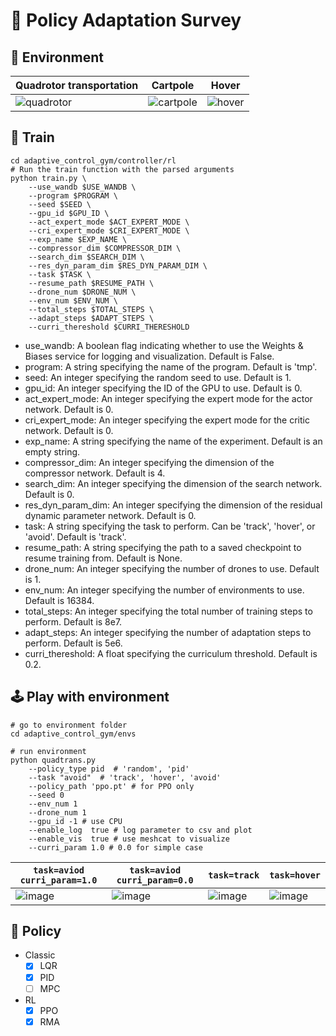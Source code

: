 # 🚁 Policy Adaptation Survey

## 🤖 Environment

|Quadrotor transportation| Cartpole                                                     | Hover                                                        |
|-| ------------------------------------------------------------ | ------------------------------------------------------------ |
|![quadrotor](https://user-images.githubusercontent.com/60093981/236766584-83b40cdb-bc8e-4c64-8562-f4261ac5af68.gif)| ![cartpole](https://tva1.sinaimg.cn/large/008vxvgGly1h8whypx7rig305k02s41b.gif) | ![hover](https://tva1.sinaimg.cn/large/008vxvgGly1h8whraypc1g301e05kq3r.gif) |


## 🐣 Train

```shell
cd adaptive_control_gym/controller/rl
# Run the train function with the parsed arguments
python train.py \
    --use_wandb $USE_WANDB \
    --program $PROGRAM \
    --seed $SEED \
    --gpu_id $GPU_ID \
    --act_expert_mode $ACT_EXPERT_MODE \
    --cri_expert_mode $CRI_EXPERT_MODE \
    --exp_name $EXP_NAME \
    --compressor_dim $COMPRESSOR_DIM \
    --search_dim $SEARCH_DIM \
    --res_dyn_param_dim $RES_DYN_PARAM_DIM \
    --task $TASK \
    --resume_path $RESUME_PATH \
    --drone_num $DRONE_NUM \
    --env_num $ENV_NUM \
    --total_steps $TOTAL_STEPS \
    --adapt_steps $ADAPT_STEPS \
    --curri_thereshold $CURRI_THERESHOLD
```

* use_wandb: A boolean flag indicating whether to use the Weights & Biases service for logging and visualization. Default is False.
* program: A string specifying the name of the program. Default is 'tmp'.
* seed: An integer specifying the random seed to use. Default is 1.
* gpu_id: An integer specifying the ID of the GPU to use. Default is 0.
* act_expert_mode: An integer specifying the expert mode for the actor network. Default is 0.
* cri_expert_mode: An integer specifying the expert mode for the critic network. Default is 0.
* exp_name: A string specifying the name of the experiment. Default is an empty string.
* compressor_dim: An integer specifying the dimension of the compressor network. Default is 4.
* search_dim: An integer specifying the dimension of the search network. Default is 0.
* res_dyn_param_dim: An integer specifying the dimension of the residual dynamic parameter network. Default is 0.
* task: A string specifying the task to perform. Can be 'track', 'hover', or 'avoid'. Default is 'track'.
* resume_path: A string specifying the path to a saved checkpoint to resume training from. Default is None.
* drone_num: An integer specifying the number of drones to use. Default is 1.
* env_num: An integer specifying the number of environments to use. Default is 16384.
* total_steps: An integer specifying the total number of training steps to perform. Default is 8e7.
* adapt_steps: An integer specifying the number of adaptation steps to perform. Default is 5e6.
* curri_thereshold: A float specifying the curriculum threshold. Default is 0.2.

## 🕹 Play with environment

```shell
# go to environment folder
cd adaptive_control_gym/envs

# run environment
python quadtrans.py 
    --policy_type pid  # 'random', 'pid'
    --task "avoid"  # 'track', 'hover', 'avoid'
    --policy_path 'ppo.pt' # for PPO only
    --seed 0
    --env_num 1
    --drone_num 1
    --gpu_id -1 # use CPU
    --enable_log  true # log parameter to csv and plot
    --enable_vis  true # use meshcat to visualize
    --curri_param 1.0 # 0.0 for simple case

```

| `task=aviod curri_param=1.0`                                 |    `task=aviod curri_param=0.0`    |  `task=track`    | `task=hover` |
| ------------------------------------------------------------ | ---- | ---- | - |
| ![image](https://github.com/jc-bao/policy-adaptation-survey/assets/60093981/2db622a8-23cc-4fc7-8c82-94c54cc154e0) |   ![image](https://github.com/jc-bao/policy-adaptation-survey/assets/60093981/c5178f3c-29e6-4c98-a09f-4028cf70e496) |  ![image](https://github.com/jc-bao/policy-adaptation-survey/assets/60093981/1a3546ce-6527-451a-8c0a-975f256964e0)  | ![image](https://github.com/jc-bao/policy-adaptation-survey/assets/60093981/76c82417-b7bd-4ea4-8988-f8e2b2fc1134)|


## 🐒 Policy

* Classic
  - [x] LQR
  - [x] PID
  - [ ] MPC
* RL
  - [x] PPO 
  - [x] RMA
